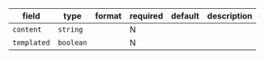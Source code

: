 | field | type | format | required | default | description |
|---|---|---|---|---|---|
| `content` | `string` |  | N |  |
| `templated` | `boolean` |  | N |  |
